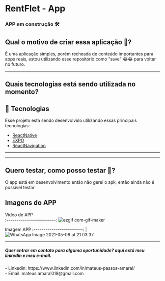 # <h1> RentFlet - App   </h1> 

<h3>APP em construção 🛠️</h3>

<h2>Qual o motivo de criar essa aplicação 🤔? </h2>
<p>
É uma aplicação simples, porém recheada de conteúdo importantes para apps reais,
estou utilizando esse repositório como "save" 😂😂 para voltar no futuro.
</p>

<hr/>

<h2>Quais tecnologias está sendo utilizada no momento?</h2>

## 🚀 Tecnologias

Esse projeto esta sendo desenvolvido utilizando essas principais tecnologias:

- [ReactNative](https://reactnative.dev/)
- [EXPO](https://expo.io/)
- [ReactNavigation](https://reactnavigation.org/)

<hr/>


<hr/>

<h2>Quero testar, como posso testar 🤔?</h2>

<p>O app está em desenvolvimento então não gerei o apk, então ainda não é possível testar </p>



## Imagens do APP

Vídeo do APP     
:-------------------------:
![ezgif com-gif-maker](https://user-images.githubusercontent.com/37390930/117556609-1cf34580-b041-11eb-9670-f7d255457232.gif)

Imagem APP
:-------------------------:
|![WhatsApp Image 2021-05-08 at 21 03 37](https://user-images.githubusercontent.com/37390930/117556589-e9b0b680-b040-11eb-87ec-4eac69577bbc.jpeg)




<hr/>


<h5> Quer entrar em contato para alguma oportunidade? aqui está meu linkedin e meu e-mail.</h5>
- Linkedin: https://www.linkedin.com/in/mateus-passos-amaral/ <br/>
- Email:  mateus.amaral018@gmail.com
